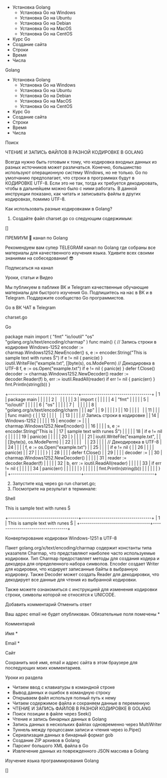 -   Установка Golang
    -   Установка Go на Windows
    -   Установка Go на Ubuntu
    -   Установка Go на Debian
    -   Установка Go на MacOS
    -   Установка Go на CentOS
-   Курс Go
-   Создание сайта
-   Строки
-   Время
-   Числа

Golang

-   Установка Golang
    -   Установка Go на Windows
    -   Установка Go на Ubuntu
    -   Установка Go на Debian
    -   Установка Go на MacOS
    -   Установка Go на CentOS
-   Курс Go
-   Создание сайта
-   Строки
-   Время
-   Числа

Поиск



ЧТЕНИЕ И ЗАПИСЬ ФАЙЛОВ В РАЗНОЙ КОДИРОВКЕ В GOLANG


Всегда нужно быть готовым к тому, что кодировка входных данных из разных
источников может различаться. Конечно, большинство используют
операционную систему Windows, но не только. Go по умолчанию
предполагает, что строки в программах будут в КОДИРОВКЕ UTF-8. Если это
не так, тогда их требуется декодировать, чтобы в дальнейшем можно было с
ними работать. В данной инструкции показано, как читать и записывать
файлы в других кодировках, помимо UTF-8.


Как использовать разные кодировками в Golang?

1. Создайте файл charset.go со следующим содержимым:

[]

ПРЕМИУМ 👑 канал по Golang

Рекомендуем вам супер TELEGRAM канал по Golang где собраны все материалы
для качественного изучения языка. Удивите всех своими знаниями на
собеседовании! 😎

Подписаться на канал

Уроки, статьи и Видео

Мы публикуем в паблике ВК и Telegram качественные обучающие материалы
для быстрого изучения Go. Подпишитесь на нас в ВК и в Telegram.
Поддержите сообщество Go программистов.

Go в ВК ЧАТ в Telegram

charset.go

Go

package main import ( "fmt" "io/ioutil" "os"
"golang.org/x/text/encoding/charmap" ) func main() { // Запись строки в
кодировке Windows-1252 encoder := charmap.Windows1252.NewEncoder() s, e
:= encoder.String("This is sample text with runes Š") if e != nil {
panic(e) } ioutil.WriteFile("example.txt", []byte(s), os.ModePerm) //
Декодировка в UTF-8 f, e := os.Open("example.txt") if e != nil {
panic(e) } defer f.Close() decoder := charmap.Windows1252.NewDecoder()
reader := decoder.Reader(f) b, err := ioutil.ReadAll(reader) if err !=
nil { panic(err) } fmt.Println(string(b)) }

+-----------------------------------+-----------------------------------+
| 1                                 | package main                      |
|                                   |                                   |
| 2                                 |                                   |
|                                   |                                   |
| 3                                 | import (                          |
|                                   |                                   |
| 4                                 | "fmt"                             |
|                                   |                                   |
| 5                                 | "io/ioutil"                       |
|                                   |                                   |
| 6                                 | "os"                              |
|                                   |                                   |
| 7                                 |                                   |
|                                   |                                   |
| 8                                 | "golang.org/x/text/encoding/charm |
|                                   | ap"                               |
| 9                                 |                                   |
|                                   | )                                 |
| 10                                |                                   |
|                                   |                                   |
| 11                                |                                   |
|                                   | func main() {                     |
| 12                                |                                   |
|                                   |                                   |
| 13                                |                                   |
|                                   | // Запись строки в кодировке      |
| 14                                | Windows-1252                      |
|                                   |                                   |
| 15                                | encoder :=                        |
|                                   | charmap.Windows1252.NewEncoder()  |
| 16                                |                                   |
|                                   | s, e := encoder.String("This is   |
| 17                                | sample text with runes Š")        |
|                                   |                                   |
| 18                                | if e != nil {                     |
|                                   |                                   |
| 19                                | panic(e)                          |
|                                   |                                   |
| 20                                | }                                 |
|                                   |                                   |
| 21                                | ioutil.WriteFile("example.txt",   |
|                                   | []byte(s), os.ModePerm)           |
| 22                                |                                   |
|                                   |                                   |
| 23                                |                                   |
|                                   | // Декодировка в UTF-8            |
| 24                                |                                   |
|                                   | f, e := os.Open("example.txt")    |
| 25                                |                                   |
|                                   | if e != nil {                     |
| 26                                |                                   |
|                                   | panic(e)                          |
| 27                                |                                   |
|                                   | }                                 |
| 28                                |                                   |
|                                   | defer f.Close()                   |
| 29                                |                                   |
|                                   | decoder :=                        |
| 30                                | charmap.Windows1252.NewDecoder()  |
|                                   |                                   |
| 31                                | reader := decoder.Reader(f)       |
|                                   |                                   |
| 32                                | b, err := ioutil.ReadAll(reader)  |
|                                   |                                   |
| 33                                | if err != nil {                   |
|                                   |                                   |
| 34                                | panic(err)                        |
|                                   |                                   |
|                                   | }                                 |
|                                   |                                   |
|                                   | fmt.Println(string(b))            |
|                                   |                                   |
|                                   | }                                 |
+-----------------------------------+-----------------------------------+

2. Запустите код через go run charset.go;
3. Посмотрите на результат в терминале:

Shell

This is sample text with runes Š

+-----------------------------------+-----------------------------------+
| 1                                 | This is sample text with runes Š  |
+-----------------------------------+-----------------------------------+


Конвертирование кодировки Windows-1251 в UTF-8

Пакет golang.org/x/text/encoding/charmap содержит константы типа
указателя Charmap, что представляют наиболее часто используемые
кодировки. Тип Charmap предоставляет методы для создания кодера и
декодера для определенного набора символов. Encoder создает Writer для
кодировки, что кодирует записанные байты в выбранную кодировку. Также
Decoder может создать Reader для декодировки, что декодирует все данные
для чтения из выбранной кодировки.

Также можете ознакомиться с инструкцией для изменения кодировки строки,
символы которой не относятся к UNICODE.

Добавить комментарий Отменить ответ

Ваш адрес email не будет опубликован. Обязательные поля помечены *

Комментарий

Имя *

Email *

Сайт

Сохранить моё имя, email и адрес сайта в этом браузере для последующих
моих комментариев.

Уроки из раздела

-   Читаем ввод с клавиатуры в командной строке
-   Вывод данных и ошибок в командную строку
-   Открываем файл используя полный путь к нему
-   Читаем содержимое файла и сохраняем данные в переменную
-   ЧТЕНИЕ И ЗАПИСЬ ФАЙЛОВ В РАЗНОЙ КОДИРОВКЕ В GOLANG
-   Поиск позиции в файле через Seek()
-   Чтение и запись бинарных данных в Golang
-   Запись данных в нескольких файлах одновременно через MultiWriter
-   Туннель между процессами записи и чтения через io.Pipe()
-   Сериализация данных в бинарный формат gob
-   Создание ZIP архивов в Golang
-   Парсинг большого XML файла в Go
-   Извлечение данных из поврежденного JSON массива в Golang

Изучение языка программирования Golang

[]

